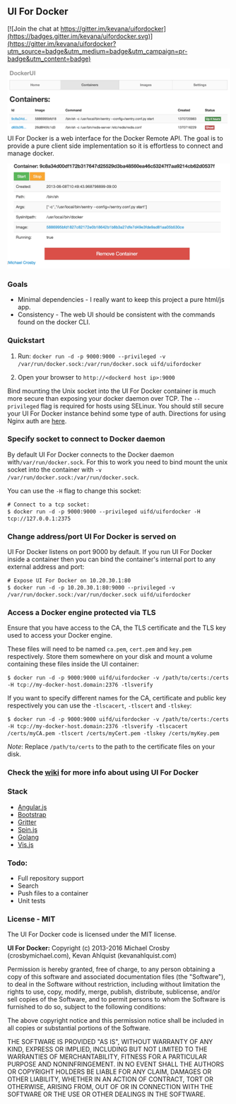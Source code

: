## UI For Docker

[![Join the chat at https://gitter.im/kevana/uifordocker](https://badges.gitter.im/kevana/uifordocker.svg)](https://gitter.im/kevana/uifordocker?utm_source=badge&utm_medium=badge&utm_campaign=pr-badge&utm_content=badge)

![Containers](/containers.png)
UI For Docker is a web interface for the Docker Remote API.  The goal is to provide a pure client side implementation so it is effortless to connect and manage docker.

![Container](/container.png)


### Goals
* Minimal dependencies - I really want to keep this project a pure html/js app.
* Consistency - The web UI should be consistent with the commands found on the docker CLI.

### Quickstart
1. Run: `docker run -d -p 9000:9000 --privileged -v /var/run/docker.sock:/var/run/docker.sock uifd/uifordocker`

2. Open your browser to `http://<dockerd host ip>:9000`



Bind mounting the Unix socket into the UI For Docker container is much more secure than exposing your docker daemon over TCP. The `--privileged` flag is required for hosts using SELinux. You should still secure your UI For Docker instance behind some type of auth. Directions for using Nginx auth are [here](https://github.com/kevana/uifordocker/wiki/uifordocker-with-Nginx-HTTP-Auth).

### Specify socket to connect to Docker daemon

By default UI For Docker connects to the Docker daemon with`/var/run/docker.sock`. For this to work you need to bind mount the unix socket into the container with `-v /var/run/docker.sock:/var/run/docker.sock`.

You can use the `-H` flag to change this socket:

    # Connect to a tcp socket:
    $ docker run -d -p 9000:9000 --privileged uifd/uifordocker -H tcp://127.0.0.1:2375

### Change address/port UI For Docker is served on
UI For Docker listens on port 9000 by default. If you run UI For Docker inside a container then you can bind the container's internal port to any external address and port:

    # Expose UI For Docker on 10.20.30.1:80
    $ docker run -d -p 10.20.30.1:80:9000 --privileged -v /var/run/docker.sock:/var/run/docker.sock uifd/uifordocker

### Access a Docker engine protected via TLS

Ensure that you have access to the CA, the TLS certificate and the TLS key used to access your Docker engine.  

These files will need to be named `ca.pem`, `cert.pem` and `key.pem` respectively. Store them somewhere on your disk and mount a volume containing these files inside the UI container:

```
$ docker run -d -p 9000:9000 uifd/uifordocker -v /path/to/certs:/certs -H tcp://my-docker-host.domain:2376 -tlsverify
```

If you want to specify different names for the CA, certificate and public key respectively you can use the `-tlscacert`, `-tlscert` and `-tlskey`:

```
$ docker run -d -p 9000:9000 uifd/uifordocker -v /path/to/certs:/certs -H tcp://my-docker-host.domain:2376 -tlsverify -tlscacert /certs/myCA.pem -tlscert /certs/myCert.pem -tlskey /certs/myKey.pem
```

*Note*: Replace `/path/to/certs` to the path to the certificate files on your disk.

### Check the [wiki](https://github.com/kevana/uifordocker/wiki) for more info about using UI For Docker

### Stack
* [Angular.js](https://github.com/angular/angular.js)
* [Bootstrap](http://getbootstrap.com/)
* [Gritter](https://github.com/jboesch/Gritter)
* [Spin.js](https://github.com/fgnass/spin.js/)
* [Golang](https://golang.org/)
* [Vis.js](http://visjs.org/)


### Todo:
* Full repository support
* Search
* Push files to a container
* Unit tests


### License - MIT
The UI For Docker code is licensed under the MIT license.


**UI For Docker:**
Copyright (c) 2013-2016 Michael Crosby (crosbymichael.com), Kevan Ahlquist (kevanahlquist.com)

Permission is hereby granted, free of charge, to any person
obtaining a copy of this software and associated documentation
files (the "Software"), to deal in the Software without
restriction, including without limitation the rights to use, copy,
modify, merge, publish, distribute, sublicense, and/or sell copies
of the Software, and to permit persons to whom the Software is
furnished to do so, subject to the following conditions:

The above copyright notice and this permission notice shall be
included in all copies or substantial portions of the Software.

THE SOFTWARE IS PROVIDED "AS IS", WITHOUT WARRANTY OF ANY KIND,
EXPRESS OR IMPLIED,
INCLUDING BUT NOT LIMITED TO THE WARRANTIES OF MERCHANTABILITY,
FITNESS FOR A PARTICULAR PURPOSE AND NONINFRINGEMENT.
IN NO EVENT SHALL THE AUTHORS OR COPYRIGHT
HOLDERS BE LIABLE FOR ANY CLAIM,
DAMAGES OR OTHER LIABILITY,
WHETHER IN AN ACTION OF CONTRACT,
TORT OR OTHERWISE,
ARISING FROM, OUT OF OR IN CONNECTION WITH
THE SOFTWARE OR THE USE OR OTHER DEALINGS IN THE SOFTWARE.
